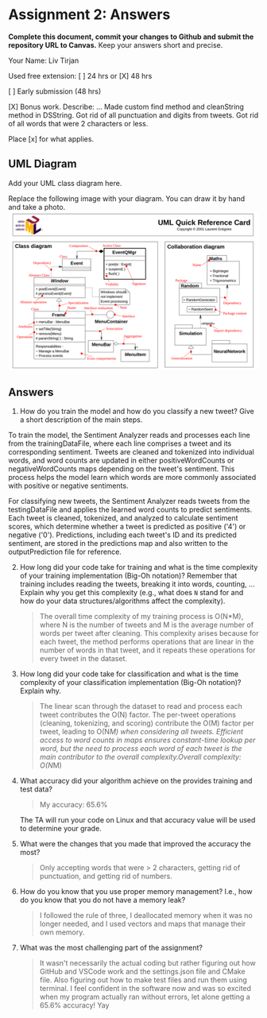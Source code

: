 # Assignment 2: Answers

**Complete this document, commit your changes to Github and submit the repository URL to Canvas.** Keep your answers short and precise.

Your Name: Liv Tirjan

Used free extension: [ ] 24 hrs or [X] 48 hrs

[ ] Early submission (48 hrs)

[X] Bonus work. Describe: ...
Made custom find method and cleanString method in DSString. 
Got rid of all punctuation and digits from tweets.
Got rid of all words that were 2 characters or less. 

Place [x] for what applies.


## UML Diagram

Add your UML class diagram here.

Replace the following image with your diagram. You can draw it by hand and take a photo.
![UML Class Diagram](UML_class.png)

## Answers

1. How do you train the model and how do you classify a new tweet? Give a short description of the main steps.

    > 
To train the model, the Sentiment Analyzer reads and processes each line from the trainingDataFile, where each line comprises a tweet and its corresponding sentiment. Tweets are cleaned and tokenized into individual words, and word counts are updated in either positiveWordCounts or negativeWordCounts maps depending on the tweet's sentiment. This process helps the model learn which words are more commonly associated with positive or negative sentiments.

For classifying new tweets, the Sentiment Analyzer reads tweets from the testingDataFile and applies the learned word counts to predict sentiments. Each tweet is cleaned, tokenized, and analyzed to calculate sentiment scores, which determine whether a tweet is predicted as positive ('4') or negative ('0'). Predictions, including each tweet's ID and its predicted sentiment, are stored in the predictions map and also written to the outputPrediction file for reference.

2. How long did your code take for training and what is the time complexity of your training implementation (Big-Oh notation)? Remember that training includes reading the tweets, breaking it into words, counting, ... Explain why you get this complexity (e.g., what does `N` stand for and how do your data structures/algorithms affect the complexity).

   > The overall time complexity of my training process is O(N*M), where N is the number of tweets and M is the average number of words per tweet after cleaning. This complexity arises because for each tweet, the method performs operations that are linear in the number of words in that tweet, and it repeats these operations for every tweet in the dataset.

3. How long did your code take for classification and what is the time complexity of your classification implementation (Big-Oh notation)? Explain why.

   > The linear scan through the dataset to read and process each tweet contributes the O(N) factor.
The per-tweet operations (cleaning, tokenizing, and scoring) contribute the O(M) factor per tweet, leading to O(N*M) when considering all tweets. Efficient access to word counts in maps ensures constant-time lookup per word, but the need to process each word of each tweet is the main contributor to the overall complexity.Overall complexity: O(N*M)

4. What accuracy did your algorithm achieve on the provides training and test data? 

   > My accuracy: 65.6%

   The TA will run your code on Linux and that accuracy value will be used to determine your grade.

5. What were the changes that you made that improved the accuracy the most?
   
   > Only accepting words that were > 2 characters, getting rid of punctuation, and getting rid of numbers. 

6. How do you know that you use proper memory management? I.e., how do you know that you do not have
   a memory leak?

   > I followed the rule of three, I deallocated memory when it was no longer needed, and I used vectors and maps that manage their own memory. 


6. What was the most challenging part of the assignment?

   > It wasn't necessarily the actual coding but rather figuring out how GitHub and VSCode work and the settings.json file and CMake file. Also figuring out how to make test files and run them using terminal. I feel confident in the software now and was so excited when my program actually ran without errors, let alone getting a 65.6% accuracy! Yay
